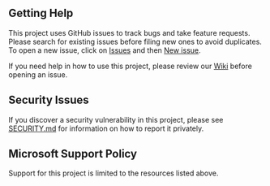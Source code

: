 ## Getting Help

This project uses GitHub issues to track bugs and take feature requests. Please 
search for existing issues before filing new ones to avoid duplicates. To
open a new issue, click on [Issues](https://github.com/microsoft/DevSkim/issues)
and then [New issue](https://github.com/microsoft/DevSkim/issues/new/choose).

If you need help in how to use this project, please review our [Wiki](https://github.com/microsoft/DevSkim/wiki)
before opening an issue.

## Security Issues

If you discover a security vulnerability in this project, please see [SECURITY.md](https://github.com/microsoft/DevSkim/blob/master/SECURITY.md) for information on how to report it privately.

## Microsoft Support Policy

Support for this project is limited to the resources listed above.

